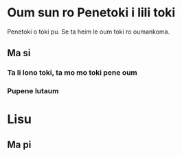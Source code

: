 # Oum sun ro Penetoki i lili toki

Penetoki o toki pu. Se ta heim le oum toki ro oumankoma.

## Ma si
### Ta li lono toki, ta mo mo toki pene oum

### Pupene lutaum

# Lisu
## Ma pi 